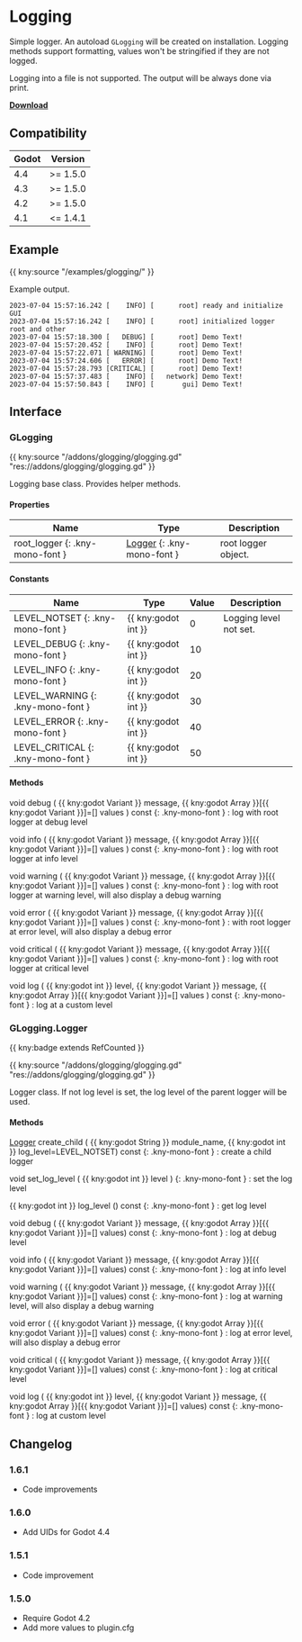 # Logging

Simple logger. An autoload `GLogging` will be created on installation.
Logging methods support formatting, values won't be stringified if they are not logged.

Logging into a file is not supported. The output will be always done via print.

[**Download**](https://github.com/kenyoni-software/godot-addons/releases)

## Compatibility

| Godot | Version  |
|-------|----------|
| 4.4   | >= 1.5.0 |
| 4.3   | >= 1.5.0 |
| 4.2   | >= 1.5.0 |
| 4.1   | <= 1.4.1 |

## Example

{{ kny:source "/examples/glogging/" }}

Example output.

```
2023-07-04 15:57:16.242 [    INFO] [      root] ready and initialize GUI
2023-07-04 15:57:16.242 [    INFO] [      root] initialized logger root and other
2023-07-04 15:57:18.300 [   DEBUG] [      root] Demo Text!
2023-07-04 15:57:20.452 [    INFO] [      root] Demo Text!
2023-07-04 15:57:22.071 [ WARNING] [      root] Demo Text!
2023-07-04 15:57:24.606 [   ERROR] [      root] Demo Text!
2023-07-04 15:57:28.793 [CRITICAL] [      root] Demo Text!
2023-07-04 15:57:37.483 [    INFO] [   network] Demo Text!
2023-07-04 15:57:50.843 [    INFO] [       gui] Demo Text!
```

## Interface

### GLogging

{{ kny:source "/addons/glogging/glogging.gd" "res://addons/glogging/glogging.gd" }}

Logging base class. Provides helper methods.

#### Properties

| Name                            | Type                                          | Description         |
|---------------------------------|-----------------------------------------------|---------------------|
| root_logger {: .kny-mono-font } | [Logger](#glogginglogger) {: .kny-mono-font } | root logger object. |

#### Constants

| Name                               | Type                | Value | Description            |
|------------------------------------|---------------------|-------|------------------------|
| LEVEL_NOTSET {: .kny-mono-font }   | {{ kny:godot int }} | 0     | Logging level not set. |
| LEVEL_DEBUG {: .kny-mono-font }    | {{ kny:godot int }} | 10    |                        |
| LEVEL_INFO {: .kny-mono-font }     | {{ kny:godot int }} | 20    |                        |
| LEVEL_WARNING {: .kny-mono-font }  | {{ kny:godot int }} | 30    |                        |
| LEVEL_ERROR {: .kny-mono-font }    | {{ kny:godot int }} | 40    |                        |
| LEVEL_CRITICAL {: .kny-mono-font } | {{ kny:godot int }} | 50    |                        |

#### Methods

void debug ( {{ kny:godot Variant }} message, {{ kny:godot Array }}[{{ kny:godot Variant }}]=[] values ) const {: .kny-mono-font }
:     log with root logger at debug level

void info ( {{ kny:godot Variant }} message, {{ kny:godot Array }}[{{ kny:godot Variant }}]=[] values ) const {: .kny-mono-font }
:     log with root logger at info level

void warning ( {{ kny:godot Variant }} message, {{ kny:godot Array }}[{{ kny:godot Variant }}]=[] values ) const {: .kny-mono-font }
:     log with root logger at warning level, will also display a debug warning

void error ( {{ kny:godot Variant }} message, {{ kny:godot Array }}[{{ kny:godot Variant }}]=[] values ) const {: .kny-mono-font }
:     with root logger at error level, will also display a debug error

void critical ( {{ kny:godot Variant }} message, {{ kny:godot Array }}[{{ kny:godot Variant }}]=[] values ) const {: .kny-mono-font }
:     log with root logger at critical level

void log ( {{ kny:godot int }} level, {{ kny:godot Variant }} message, {{ kny:godot Array }}[{{ kny:godot Variant }}]=[] values ) const {: .kny-mono-font }
:     log at a custom level

### GLogging.Logger

{{ kny:badge extends RefCounted }}

{{ kny:source "/addons/glogging/glogging.gd" "res://addons/glogging/glogging.gd" }}

Logger class.
If not log level is set, the log level of the parent logger will be used.

#### Methods

[Logger](#glogginglogger) create_child ( {{ kny:godot String }} module_name, {{ kny:godot int }} log_level=LEVEL_NOTSET) const {: .kny-mono-font }
:     create a child logger

void set_log_level ( {{ kny:godot int }} level ) {: .kny-mono-font }
:     set the log level

{{ kny:godot int }} log_level () const {: .kny-mono-font }
:     get log level

void debug ( {{ kny:godot Variant }} message, {{ kny:godot Array }}[{{ kny:godot Variant }}]=[] values) const {: .kny-mono-font }
:     log at debug level

void info ( {{ kny:godot Variant }} message, {{ kny:godot Array }}[{{ kny:godot Variant }}]=[] values) const {: .kny-mono-font }
:     log at info level

void warning ( {{ kny:godot Variant }} message, {{ kny:godot Array }}[{{ kny:godot Variant }}]=[] values) const {: .kny-mono-font }
:     log at warning level, will also display a debug warning

void error ( {{ kny:godot Variant }} message, {{ kny:godot Array }}[{{ kny:godot Variant }}]=[] values) const {: .kny-mono-font }
:     log at error level, will also display a debug error

void critical ( {{ kny:godot Variant }} message, {{ kny:godot Array }}[{{ kny:godot Variant }}]=[] values) const {: .kny-mono-font }
:     log at critical level

void log ( {{ kny:godot int }} level, {{ kny:godot Variant }} message, {{ kny:godot Array }}[{{ kny:godot Variant }}]=[] values) const {: .kny-mono-font }
:     log at custom level

## Changelog

### 1.6.1

- Code improvements

### 1.6.0

- Add UIDs for Godot 4.4

### 1.5.1

- Code improvement

### 1.5.0

- Require Godot 4.2
- Add more values to plugin.cfg
